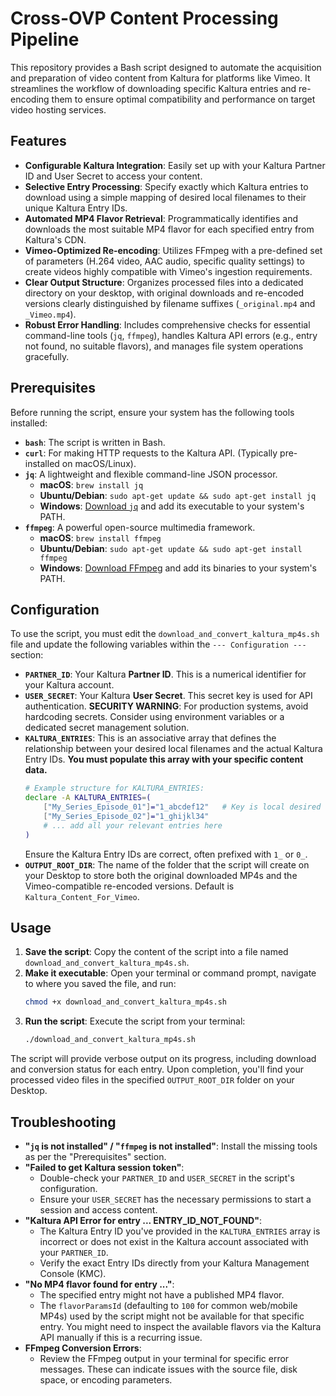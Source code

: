 # Cross-OVP Content Processing Pipeline

This repository provides a Bash script designed to automate the acquisition and preparation of video content from Kaltura for platforms like Vimeo. It streamlines the workflow of downloading specific Kaltura entries and re-encoding them to ensure optimal compatibility and performance on target video hosting services.

## Features

-   **Configurable Kaltura Integration**: Easily set up with your Kaltura Partner ID and User Secret to access your content.
-   **Selective Entry Processing**: Specify exactly which Kaltura entries to download using a simple mapping of desired local filenames to their unique Kaltura Entry IDs.
-   **Automated MP4 Flavor Retrieval**: Programmatically identifies and downloads the most suitable MP4 flavor for each specified entry from Kaltura's CDN.
-   **Vimeo-Optimized Re-encoding**: Utilizes FFmpeg with a pre-defined set of parameters (H.264 video, AAC audio, specific quality settings) to create videos highly compatible with Vimeo's ingestion requirements.
-   **Clear Output Structure**: Organizes processed files into a dedicated directory on your desktop, with original downloads and re-encoded versions clearly distinguished by filename suffixes (`_original.mp4` and `_Vimeo.mp4`).
-   **Robust Error Handling**: Includes comprehensive checks for essential command-line tools (`jq`, `ffmpeg`), handles Kaltura API errors (e.g., entry not found, no suitable flavors), and manages file system operations gracefully.

## Prerequisites

Before running the script, ensure your system has the following tools installed:

-   **`bash`**: The script is written in Bash.
-   **`curl`**: For making HTTP requests to the Kaltura API. (Typically pre-installed on macOS/Linux).
-   **`jq`**: A lightweight and flexible command-line JSON processor.
    -   **macOS**: `brew install jq`
    -   **Ubuntu/Debian**: `sudo apt-get update && sudo apt-get install jq`
    -   **Windows**: [Download `jq`](https://stedolan.github.io/jq/download/) and add its executable to your system's PATH.
-   **`ffmpeg`**: A powerful open-source multimedia framework.
    -   **macOS**: `brew install ffmpeg`
    -   **Ubuntu/Debian**: `sudo apt-get update && sudo apt-get install ffmpeg`
    -   **Windows**: [Download FFmpeg](https://ffmpeg.org/download.html) and add its binaries to your system's PATH.

## Configuration

To use the script, you must edit the `download_and_convert_kaltura_mp4s.sh` file and update the following variables within the `--- Configuration ---` section:

-   **`PARTNER_ID`**: Your Kaltura **Partner ID**. This is a numerical identifier for your Kaltura account.
-   **`USER_SECRET`**: Your Kaltura **User Secret**. This secret key is used for API authentication. **SECURITY WARNING**: For production systems, avoid hardcoding secrets. Consider using environment variables or a dedicated secret management solution.
-   **`KALTURA_ENTRIES`**: This is an associative array that defines the relationship between your desired local filenames and the actual Kaltura Entry IDs. **You must populate this array with your specific content data.**
    ```bash
    # Example structure for KALTURA_ENTRIES:
    declare -A KALTURA_ENTRIES=(
        ["My_Series_Episode_01"]="1_abcdef12"   # Key is local desired filename, Value is Kaltura Entry ID
        ["My_Series_Episode_02"]="1_ghijkl34"
        # ... add all your relevant entries here
    )
    ```
    Ensure the Kaltura Entry IDs are correct, often prefixed with `1_` or `0_`.
-   **`OUTPUT_ROOT_DIR`**: The name of the folder that the script will create on your Desktop to store both the original downloaded MP4s and the Vimeo-compatible re-encoded versions. Default is `Kaltura_Content_For_Vimeo`.

## Usage

1.  **Save the script**: Copy the content of the script into a file named `download_and_convert_kaltura_mp4s.sh`.
2.  **Make it executable**: Open your terminal or command prompt, navigate to where you saved the file, and run:
    ```bash
    chmod +x download_and_convert_kaltura_mp4s.sh
    ```
3.  **Run the script**: Execute the script from your terminal:
    ```bash
    ./download_and_convert_kaltura_mp4s.sh
    ```

The script will provide verbose output on its progress, including download and conversion status for each entry. Upon completion, you'll find your processed video files in the specified `OUTPUT_ROOT_DIR` folder on your Desktop.

## Troubleshooting

-   **"`jq` is not installed" / "`ffmpeg` is not installed"**: Install the missing tools as per the "Prerequisites" section.
-   **"Failed to get Kaltura session token"**:
    -   Double-check your `PARTNER_ID` and `USER_SECRET` in the script's configuration.
    -   Ensure your `USER_SECRET` has the necessary permissions to start a session and access content.
-   **"Kaltura API Error for entry ... ENTRY_ID_NOT_FOUND"**:
    -   The Kaltura Entry ID you've provided in the `KALTURA_ENTRIES` array is incorrect or does not exist in the Kaltura account associated with your `PARTNER_ID`.
    -   Verify the exact Entry IDs directly from your Kaltura Management Console (KMC).
-   **"No MP4 flavor found for entry ..."**:
    -   The specified entry might not have a published MP4 flavor.
    -   The `flavorParamsId` (defaulting to `100` for common web/mobile MP4s) used by the script might not be available for that specific entry. You might need to inspect the available flavors via the Kaltura API manually if this is a recurring issue.
-   **FFmpeg Conversion Errors**:
    -   Review the FFmpeg output in your terminal for specific error messages. These can indicate issues with the source file, disk space, or encoding parameters.
